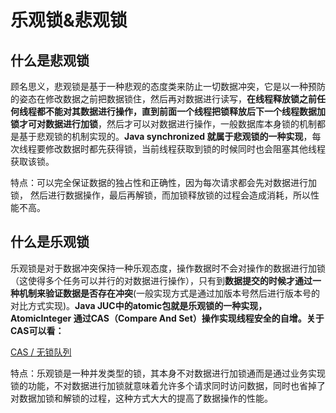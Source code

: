 # 乐观锁&悲观锁

## 什么是**悲观锁**

顾名思义，悲观锁是基于一种悲观的态度类来防止一切数据冲突，它是以一种预防的姿态在修改数据之前把数据锁住，然后再对数据进行读写，**在线程释放锁之前任何线程都不能对其数据进行操作，直到前面一个线程把锁释放后下一个线程数据加锁才可对数据进行加锁**，然后才可以对数据进行操作，一般数据库本身锁的机制都是基于悲观锁的机制实现的。**Java synchronized 就属于悲观锁的一种实现**，每次线程要修改数据时都先获得锁，当前线程获取到锁的时候同时也会阻塞其他线程获取该锁。

特点：可以完全保证数据的独占性和正确性，因为每次请求都会先对数据进行加锁， 然后进行数据操作，最后再解锁，而加锁释放锁的过程会造成消耗，所以性能不高。

## 什么是**乐观锁**

乐观锁是对于数据冲突保持一种乐观态度，操作数据时不会对操作的数据进行加锁（这使得多个任务可以并行的对数据进行操作），只有到**数据提交的时候才通过一种机制来验证数据是否存在冲突**(一般实现方式是通过加版本号然后进行版本号的对比方式实现)。**Java JUC中的atomic包就是乐观锁的一种实现，AtomicInteger 通过CAS（Compare And Set）操作实现线程安全的自增。关于CAS可以看：**

[CAS / 无锁队列](CAS%20%E6%97%A0%E9%94%81%E9%98%9F%E5%88%97%20b27493e0a10a40338f1904781e050b7f.md)

特点：乐观锁是一种并发类型的锁，其本身不对数据进行加锁通而是通过业务实现锁的功能，不对数据进行加锁就意味着允许多个请求同时访问数据，同时也省掉了对数据加锁和解锁的过程，这种方式大大的提高了数据操作的性能。